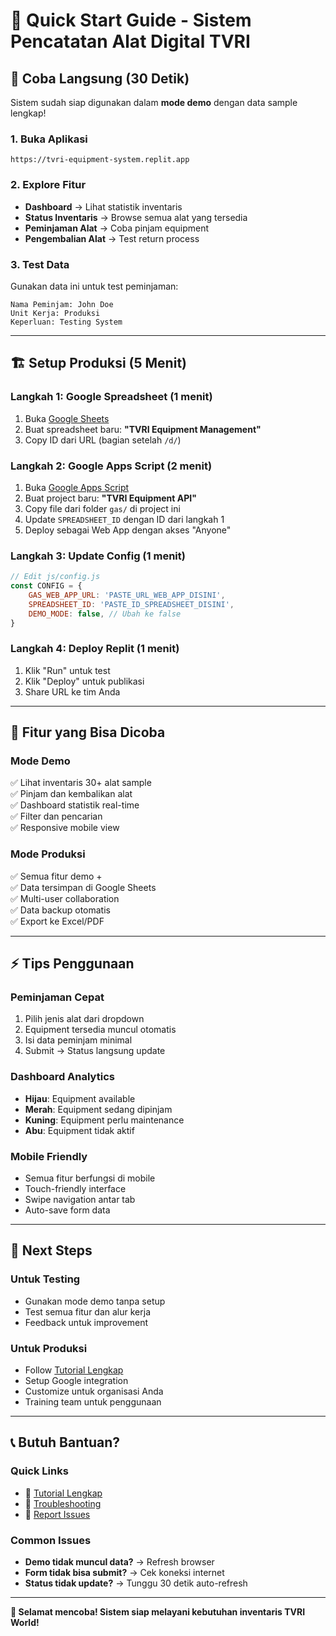 # 🚀 Quick Start Guide - Sistem Pencatatan Alat Digital TVRI

## 👀 Coba Langsung (30 Detik)

Sistem sudah siap digunakan dalam **mode demo** dengan data sample lengkap!

### 1. Buka Aplikasi
```
https://tvri-equipment-system.replit.app
```

### 2. Explore Fitur
- **Dashboard** → Lihat statistik inventaris
- **Status Inventaris** → Browse semua alat yang tersedia
- **Peminjaman Alat** → Coba pinjam equipment
- **Pengembalian Alat** → Test return process

### 3. Test Data
Gunakan data ini untuk test peminjaman:
```
Nama Peminjam: John Doe
Unit Kerja: Produksi
Keperluan: Testing System
```

---

## 🏗️ Setup Produksi (5 Menit)

### Langkah 1: Google Spreadsheet (1 menit)
1. Buka [Google Sheets](https://sheets.google.com)
2. Buat spreadsheet baru: **"TVRI Equipment Management"**
3. Copy ID dari URL (bagian setelah `/d/`)

### Langkah 2: Google Apps Script (2 menit)
1. Buka [Google Apps Script](https://script.google.com)
2. Buat project baru: **"TVRI Equipment API"**
3. Copy file dari folder `gas/` di project ini
4. Update `SPREADSHEET_ID` dengan ID dari langkah 1
5. Deploy sebagai Web App dengan akses "Anyone"

### Langkah 3: Update Config (1 menit)
```javascript
// Edit js/config.js
const CONFIG = {
    GAS_WEB_APP_URL: 'PASTE_URL_WEB_APP_DISINI',
    SPREADSHEET_ID: 'PASTE_ID_SPREADSHEET_DISINI',
    DEMO_MODE: false, // Ubah ke false
}
```

### Langkah 4: Deploy Replit (1 menit)
1. Klik "Run" untuk test
2. Klik "Deploy" untuk publikasi
3. Share URL ke tim Anda

---

## 📱 Fitur yang Bisa Dicoba

### Mode Demo
✅ Lihat inventaris 30+ alat sample  
✅ Pinjam dan kembalikan alat  
✅ Dashboard statistik real-time  
✅ Filter dan pencarian  
✅ Responsive mobile view  

### Mode Produksi
✅ Semua fitur demo +  
✅ Data tersimpan di Google Sheets  
✅ Multi-user collaboration  
✅ Data backup otomatis  
✅ Export ke Excel/PDF  

---

## ⚡ Tips Penggunaan

### Peminjaman Cepat
1. Pilih jenis alat dari dropdown
2. Equipment tersedia muncul otomatis
3. Isi data peminjam minimal
4. Submit → Status langsung update

### Dashboard Analytics
- **Hijau**: Equipment available
- **Merah**: Equipment sedang dipinjam  
- **Kuning**: Equipment perlu maintenance
- **Abu**: Equipment tidak aktif

### Mobile Friendly
- Semua fitur berfungsi di mobile
- Touch-friendly interface
- Swipe navigation antar tab
- Auto-save form data

---

## 🎯 Next Steps

### Untuk Testing
- Gunakan mode demo tanpa setup
- Test semua fitur dan alur kerja
- Feedback untuk improvement

### Untuk Produksi
- Follow [Tutorial Lengkap](./TUTORIAL_INSTALASI.md)
- Setup Google integration
- Customize untuk organisasi Anda
- Training team untuk penggunaan

---

## 📞 Butuh Bantuan?

### Quick Links
- 📖 [Tutorial Lengkap](./TUTORIAL_INSTALASI.md)
- 🔧 [Troubleshooting](./README.md#troubleshooting)
- 💬 [Report Issues](mailto:support@tvri.go.id)

### Common Issues
- **Demo tidak muncul data?** → Refresh browser
- **Form tidak bisa submit?** → Cek koneksi internet  
- **Status tidak update?** → Tunggu 30 detik auto-refresh

---

**🎉 Selamat mencoba! Sistem siap melayani kebutuhan inventaris TVRI World!**